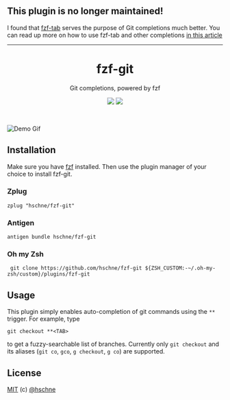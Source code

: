 
## This plugin is no longer maintained!

I found that [fzf-tab](https://github.com/Aloxaf/fzf-tab) serves the purpose of Git completions much better. You can read up more on how to use fzf-tab and other completions [in this article](https://hschne.at/2020/04/25/creating-a-fuzzy-shell-with-fzf-and-friends.html)

---

<h1 align="center">fzf-git</h1> <p
align="center">Git completions, powered by fzf</p>

<p align="center">
<a href="https://forthebadge.com"><img src="https://forthebadge.com/images/badges/no-ragrets.svg"></a>
<a href="https://forthebadge.com"><img src="https://forthebadge.com/images/badges/built-with-grammas-recipe.svg"></a>
</p>

<br>

![Demo Gif](/demo.gif)

## Installation

Make sure you have [fzf](https://github.com/junegunn/fzf) installed. Then use the plugin manager of your choice to install fzf-git.

### Zplug

```
zplug "hschne/fzf-git"
```

### Antigen 

```
antigen bundle hschne/fzf-git
```

### Oh my Zsh

```
 git clone https://github.com/hschne/fzf-git ${ZSH_CUSTOM:-~/.oh-my-zsh/custom}/plugins/fzf-git
```

## Usage

This plugin simply enables auto-completion of git commands using the `**` trigger. For example, type

```
git checkout **<TAB>
```

to get a fuzzy-searchable list of branches. Currently only `git checkout` and its aliases (`git co`, `gco`, `g checkout`, `g co`) are supported.

## License

[MIT](LICENSE) (c) [@hschne](https://github.com/hschne)
